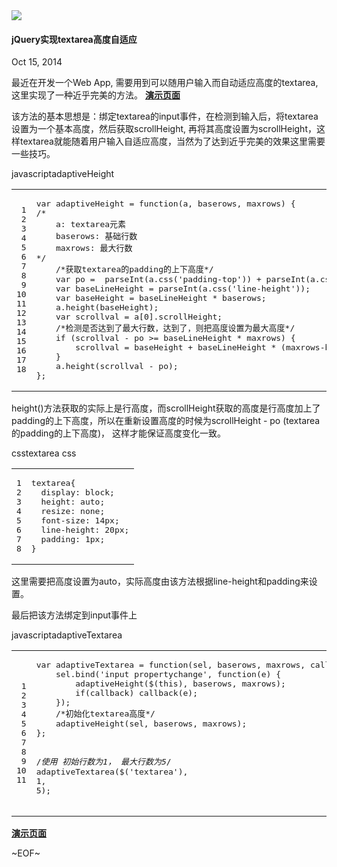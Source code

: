 
<html>
<head>
	<meta http-equiv="Content-Type" content="text/html; charset=UTF-8">
	<meta name="keywords" content="python,js,javascript,开发,网络,软件,编程,互联网" />
  <meta name="description" content="veerkat的博客" />
  <meta name="viewport" content="width=device-width, initial-scale=1">
	 <title>jQuery实现textarea高度自适应 - veerkat's blog</title>
	<link rel="shortcut icon" href="/static/img/LOGO_64.png" />
	<link rel="stylesheet" type="text/css" href="/static/css/base.css" media="screen, projection">
	<link rel="stylesheet" href="/static/css/pygments.css">
	<link rel="stylesheet" type="text/css" href="/static/css/pure-min.css" media="screen, projection">
	<link rel="stylesheet" type="text/css" href="/static/css/blogPost.css" media="screen, projection">
	<script type="text/javascript" src="/static/js/jquery-2.1.0.min.js"></script>
	<script type="text/javascript" src="/static/js/jquery.githubRepoWidget.min.js"></script>
	<script type="text/javascript" >
	window.onload = function(){
	document.getElementById("click_button").onclick=function(){
	var tag = this.getAttribute('id');
	tag = eval(tag);
    if (tag) {
        	document.getElementById("submenu").style.display = "block";
        	this.setAttribute('id', false);
    } else {
        	document.getElementById("submenu").style.display = "none";
        	this.setAttribute('id', true);
        };
    };
}
</script>
</head>
<body ontouchstart="" class="blog">
	<section class="pure-g-r">
	<div class="pure-u-11-24 content">
		<div class="dropdown">
		<section id="blog_avatar">
            <a id="click_button"><img src="/static/img/LOGO_64.png"></a>
        </section>
        <div id="submenu" style="display: none; ">
	  <ul class="root">
	  	<span class="arrow_in"></span>
	<span class="arrow_out"></span>
	<li style="margin-top: -6px;">
	<a href="/">Home</a>
	</li>
	<li >
	<a href="/blog/" >Blog</a>
	</li>
	<li>
	<a href="mailto:wei.zh210@gmail.com?subject=Hello, Zhang Wei">Email</a>
	</li>
	  </ul>
	</div>
	</div>
	
<section class="post">
	<article class="blogPost">
	<h1 class="title">jQuery实现textarea高度自适应</h1>
	<div class="byline"> <p>Oct 15, 2014</p></div>
	<p>最近在开发一个Web App, 需要用到可以随用户输入而自动适应高度的textarea,
这里实现了一种近乎完美的方法。
<a href="/static/html/adaptiveTextarea.html"><strong>演示页面</strong></a></p>
<p>该方法的基本思想是：绑定textarea的input事件，在检测到输入后，将textarea设置为一个基本高度，然后获取scrollHeight, 再将其高度设置为scrollHeight，这样textarea就能随着用户输入自适应高度，当然为了达到近乎完美的效果这里需要一些技巧。</p>
<div class="codeblock"><div class="title_bar title_bar_header"><span style="width: 20%;">javascript</span><span style="margin:0 auto;">adaptiveHeight</span><span style="width: 20%; text-align:right;"><a href=""></a></span></div><div class="block_body"><table class="highlighttable"><tr><td class="linenos"><div class="linenodiv"><pre> 1
 2
 3
 4
 5
 6
 7
 8
 9
10
11
12
13
14
15
16
17
18</pre></div></td><td class="code"><div class="highlight"><pre><span class="kd">var</span> <span class="nx">adaptiveHeight</span> <span class="o">=</span> <span class="kd">function</span><span class="p">(</span><span class="nx">a</span><span class="p">,</span> <span class="nx">baserows</span><span class="p">,</span> <span class="nx">maxrows</span><span class="p">)</span> <span class="p">{</span>
<span class="cm">/*</span>
<span class="cm">    a: textarea元素</span>
<span class="cm">    baserows: 基础行数</span>
<span class="cm">    maxrows: 最大行数</span>
<span class="cm">*/</span>
    <span class="cm">/*获取textarea的padding的上下高度*/</span>
    <span class="kd">var</span> <span class="nx">po</span> <span class="o">=</span>  <span class="nb">parseInt</span><span class="p">(</span><span class="nx">a</span><span class="p">.</span><span class="nx">css</span><span class="p">(</span><span class="s1">&#39;padding-top&#39;</span><span class="p">))</span> <span class="o">+</span> <span class="nb">parseInt</span><span class="p">(</span><span class="nx">a</span><span class="p">.</span><span class="nx">css</span><span class="p">(</span><span class="s1">&#39;padding-bottom&#39;</span><span class="p">));</span>
    <span class="kd">var</span> <span class="nx">baseLineHeight</span> <span class="o">=</span> <span class="nb">parseInt</span><span class="p">(</span><span class="nx">a</span><span class="p">.</span><span class="nx">css</span><span class="p">(</span><span class="s1">&#39;line-height&#39;</span><span class="p">));</span>
    <span class="kd">var</span> <span class="nx">baseHeight</span> <span class="o">=</span> <span class="nx">baseLineHeight</span> <span class="o">*</span> <span class="nx">baserows</span><span class="p">;</span>
    <span class="nx">a</span><span class="p">.</span><span class="nx">height</span><span class="p">(</span><span class="nx">baseHeight</span><span class="p">);</span>
    <span class="kd">var</span> <span class="nx">scrollval</span> <span class="o">=</span> <span class="nx">a</span><span class="p">[</span><span class="mi">0</span><span class="p">].</span><span class="nx">scrollHeight</span><span class="p">;</span>
    <span class="cm">/*检测是否达到了最大行数，达到了，则把高度设置为最大高度*/</span>
    <span class="k">if</span> <span class="p">(</span><span class="nx">scrollval</span> <span class="o">-</span> <span class="nx">po</span> <span class="o">&gt;=</span> <span class="nx">baseLineHeight</span> <span class="o">*</span> <span class="nx">maxrows</span><span class="p">)</span> <span class="p">{</span>
        <span class="nx">scrollval</span> <span class="o">=</span> <span class="nx">baseHeight</span> <span class="o">+</span> <span class="nx">baseLineHeight</span> <span class="o">*</span> <span class="p">(</span><span class="nx">maxrows</span><span class="o">-</span><span class="nx">baserows</span><span class="p">)</span> <span class="o">+</span> <span class="nx">po</span><span class="p">;</span>
    <span class="p">}</span>
    <span class="nx">a</span><span class="p">.</span><span class="nx">height</span><span class="p">(</span><span class="nx">scrollval</span> <span class="o">-</span> <span class="nx">po</span><span class="p">);</span>
<span class="p">};</span>
</pre></div>
</td></tr></table></div></div>
<p>height()方法获取的实际上是行高度，而scrollHeight获取的高度是行高度加上了padding的上下高度，所以在重新设置高度的时候为scrollHeight - po (textarea的padding的上下高度)， 这样才能保证高度变化一致。</p>
<div class="codeblock"><div class="title_bar title_bar_header"><span style="width: 20%;">css</span><span style="margin:0 auto;">textarea css</span><span style="width: 20%; text-align:right;"><a href=""></a></span></div><div class="block_body"><table class="highlighttable"><tr><td class="linenos"><div class="linenodiv"><pre>1
2
3
4
5
6
7
8</pre></div></td><td class="code"><div class="highlight"><pre><span class="nt">textarea</span><span class="p">{</span>
  <span class="k">display</span><span class="o">:</span> <span class="k">block</span><span class="p">;</span>
  <span class="k">height</span><span class="o">:</span> <span class="k">auto</span><span class="p">;</span>
  <span class="n">resize</span><span class="o">:</span> <span class="k">none</span><span class="p">;</span>
  <span class="k">font-size</span><span class="o">:</span> <span class="m">14px</span><span class="p">;</span>
  <span class="k">line-height</span><span class="o">:</span> <span class="m">20px</span><span class="p">;</span>
  <span class="k">padding</span><span class="o">:</span> <span class="m">1px</span><span class="p">;</span>
<span class="p">}</span>
</pre></div>
</td></tr></table></div></div>
<p>这里需要把高度设置为auto，实际高度由该方法根据line-height和padding来设置。</p>
<p>最后把该方法绑定到input事件上</p>
<div class="codeblock"><div class="title_bar title_bar_header"><span style="width: 20%;">javascript</span><span style="margin:0 auto;">adaptiveTextarea</span><span style="width: 20%; text-align:right;"><a href=""></a></span></div><div class="block_body"><table class="highlighttable"><tr><td class="linenos"><div class="linenodiv"><pre> 1
 2
 3
 4
 5
 6
 7
 8
 9
10
11</pre></div></td><td class="code"><div class="highlight"><pre><span class="kd">var</span> <span class="nx">adaptiveTextarea</span> <span class="o">=</span> <span class="kd">function</span><span class="p">(</span><span class="nx">sel</span><span class="p">,</span> <span class="nx">baserows</span><span class="p">,</span> <span class="nx">maxrows</span><span class="p">,</span> <span class="nx">callback</span><span class="p">){</span>
    <span class="nx">sel</span><span class="p">.</span><span class="nx">bind</span><span class="p">(</span><span class="s1">&#39;input propertychange&#39;</span><span class="p">,</span> <span class="kd">function</span><span class="p">(</span><span class="nx">e</span><span class="p">)</span> <span class="p">{</span>
        <span class="nx">adaptiveHeight</span><span class="p">(</span><span class="nx">$</span><span class="p">(</span><span class="k">this</span><span class="p">),</span> <span class="nx">baserows</span><span class="p">,</span> <span class="nx">maxrows</span><span class="p">);</span>
        <span class="k">if</span><span class="p">(</span><span class="nx">callback</span><span class="p">)</span> <span class="nx">callback</span><span class="p">(</span><span class="nx">e</span><span class="p">);</span>
    <span class="p">});</span>
    <span class="cm">/*初始化textarea高度*/</span>
    <span class="nx">adaptiveHeight</span><span class="p">(</span><span class="nx">sel</span><span class="p">,</span> <span class="nx">baserows</span><span class="p">,</span> <span class="nx">maxrows</span><span class="p">);</span>
<span class="p">};</span>

<span class="cm">/*使用 初始行数为1， 最大行数为5*/</span>
<span class="nx">adaptiveTextarea</span><span class="p">(</span><span class="nx">$</span><span class="p">(</span><span class="s1">&#39;textarea&#39;</span><span class="p">),</span> <span class="mi">1</span><span class="p">,</span> <span class="mi">5</span><span class="p">);</span>
</pre></div>
</td></tr></table></div></div>
<p><a href="/static/html/adaptiveTextarea.html"><strong>演示页面</strong></a></p>
<p>~EOF~</p>
</article>
</section>

<div id="disqus_thread"></div>
    <script type="text/javascript">
        /* * * CONFIGURATION VARIABLES: EDIT BEFORE PASTING INTO YOUR WEBPAGE * * */
        var disqus_shortname = 'weiisme'; // required: replace example with your forum shortname

        /* * * DON'T EDIT BELOW THIS LINE * * */
        (function() {
            var dsq = document.createElement('script'); dsq.type = 'text/javascript'; dsq.async = true;
            dsq.src = '//' + disqus_shortname + '.disqus.com/embed.js';
            (document.getElementsByTagName('head')[0] || document.getElementsByTagName('body')[0]).appendChild(dsq);
        })();
    </script>
    <noscript>Please enable JavaScript to view the <a href="http://disqus.com/?ref_noscript">comments powered by Disqus.</a></noscript>
    <a href="http://disqus.com" class="dsq-brlink">comments powered by <span class="logo-disqus">Disqus</span></a>

		</div>
</section>
</body>
</html>
